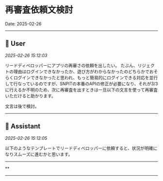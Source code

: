 # 再審査依頼文検討

Date: 2025-02-26

---

## 👤 User
*2025-02-26 15:12:03*

リードディベロッパーにアプリの再審さの依頼を出したい。
たぶん、リジェクトの理由はログインできなかったか、遊び方がわからなかったのどちらかでおそらくログインできなかったと思われ、もっと簡易的にログインできる対応を並行して行なっているのですが、SNPITの本番のAPIの修正が必要になり、それが3/3に行えるか不明のため、次に再審査を出すときは一旦以下の文言を使って再審査いただけると助かります。

文言は後で検討。

---

## 🤖 Assistant
*2025-02-26 15:12:05*

以下のようなテンプレートでリードディベロッパーに依頼すると、状況が明確になりスムーズに進むかと思います。

---

**

---
